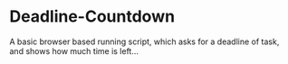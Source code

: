 # Deadline-Countdown
A basic browser based running script, which asks for a deadline of task, and shows how much time is left...
